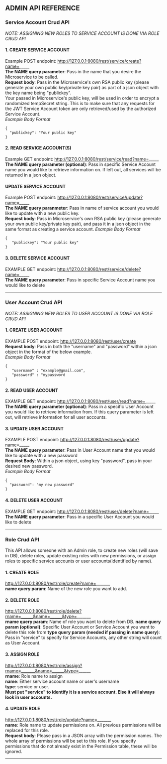 ## ADMIN API REFERENCE
### Service Account Crud API
*NOTE: ASSIGNING NEW ROLES TO SERVICE ACCOUNT IS DONE VIA ROLE CRUD API*
#### 1. CREATE SERVICE ACCOUNT
Example  POST endpoint:
http://127.0.0.1:8080/rest/service/create?name=_____ </br>
**The NAME query parameter**: Pass in the name that you desire the Microservice to be called.<br/>
**Request body**: Pass in the Microservice's own RSA public key (please generate your own public key/private key pair) as part of a json object with the key name being "publickey". <br/>
Your passed in Microservice's public key, will be used in order to encrypt a randomized tempSecret string. This is to make sure that any requests for the JWT Service Account token are only retrieved/used by the authorized Service Account. <br/>
*Example Body Format*
```
{ 
  "publickey": "Your public key"
}
```
#### 2. READ SERVICE ACCOUNT(S)
Example GET endpoint:
http://127.0.0.1:8080/rest/service/read?name=_____ </br>
**The NAME query parameter (optional)**: Pass in specific Service Account name you would like to retrieve information on. If left out, all services will be returned in a json object. </br>
#### UPDATE SERVICE ACCOUNT
Example POST endpoint:
http://127.0.0.1:8080/rest/service/update?name=_____ </br>
**The NAME query paranmeter**: Pass in name of service account you would like to update with a new public key. </br>
**Request body**: Pass in Microservice's own RSA public key (please generate your own public key/private key pair), and pass it in a json object in the same format as creating a service account.
*Example Body Format*
```
{
   "publickey": "Your public key"
}
```
#### 3. DELETE SERVICE ACCOUNT
EXAMPLE GET endpoint:
http://127.0.0.1:8080/rest/service/delete?name=_____ </br>
**The NAME query parameter**: Pass in specific Service Account name you would like to delete 

---
### User Account Crud API
*NOTE: ASSIGNING NEW ROLES TO USER ACCOUNT IS DONE VIA ROLE CRUD API*
#### 1. CREATE USER ACCOUNT
EXAMPLE POST endpoint:
http://127.0.0.1:8080/rest/user/create </br>
**Request body**: Pass in both the "username" and "password" within a json object in the format of the below example. </br>
*Example Body Format*
```
{
   "username" : "example@gmail.com",
   "password" : "mypassword
}
```
#### 2. READ USER ACCOUNT
EXAMPLE GET endpoint:
http://127.0.0.1:8080/rest/user/read?name=_____ </br>
**The NAME query parameter (optional)**: Pass in a specific User Account you would like to retrieve information from. If this
query parameter is left out, will retrieve information for all user accounts. </br>
#### 3. UPDATE USER ACCOUNT
EXAMPLE POST endpoint:
http://127.0.0.1:8080/rest/user/update?name=_____ </br>
**The NAME query parameter**: Pass in User Account name that you would like to update with a new password </br>
**Request Body**: Within a json object, using key "password", pass in your desired new password. </br>
*Example Body Format*
```
{
  "password": "my new password"
}
```
#### 4. DELETE USER ACCOUNT
EXAMPLE GET endpoint:
http://127.0.0.1:8080/rest/user/delete?name=_____ </br>
**The NAME query parameter**: Pass in a specific User Account you would like to delete </br>

---
### Role Crud API 
This API allows someone with an Admin role, to create new roles (will save in DB), delete roles, update existing roles with new permissions, or assign roles to specific service accounts or user accounts(identified by name).
#### 1. CREATE ROLE
http://127.0.0.1:8080/rest/role/create?name=_______ </br>
**name query param**: Name of the new role you want to add. 
#### 2. DELETE ROLE
http://127.0.0.1:8080/rest/role/delete?rname=______&name=______&type=_______ </br>
**rname query param**: Name of role you want to delete from DB.
**name query param (optional)**: Specific User Account or Service Account you want to delete this role from
**type query param (needed if passing in name query)**: Pass in "service" to specify for Service Accounts, any other string will count as User Account.
#### 3. ASSIGN ROLE
http://127.0.0.1:8080/rest/role/assign?rname=_______&name=______&type=______ </br>
**rname**: Role name to assign  <br/>
**name**: Either service account name or user's username <br/>
**type**: service or user. <br/> **Must put "service" to identify it is a service account. Else it will always look in user accounts.**
#### 4. UPDATE ROLE
http://127.0.0.1:8080/rest/role/update?name=_______ </br>
**name**: Role name to update permissions on. All previous permissions will be replaced for this role. <br/>
**Request body**: Please pass in a JSON array with the permission names. The whole array of permissions will be set to this role. If you specify permissions that do not already exist in the Permission table, these will be ignored.  <br/>

---
